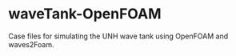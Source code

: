 waveTank-OpenFOAM
=================

Case files for simulating the UNH wave tank using OpenFOAM and waves2Foam.
